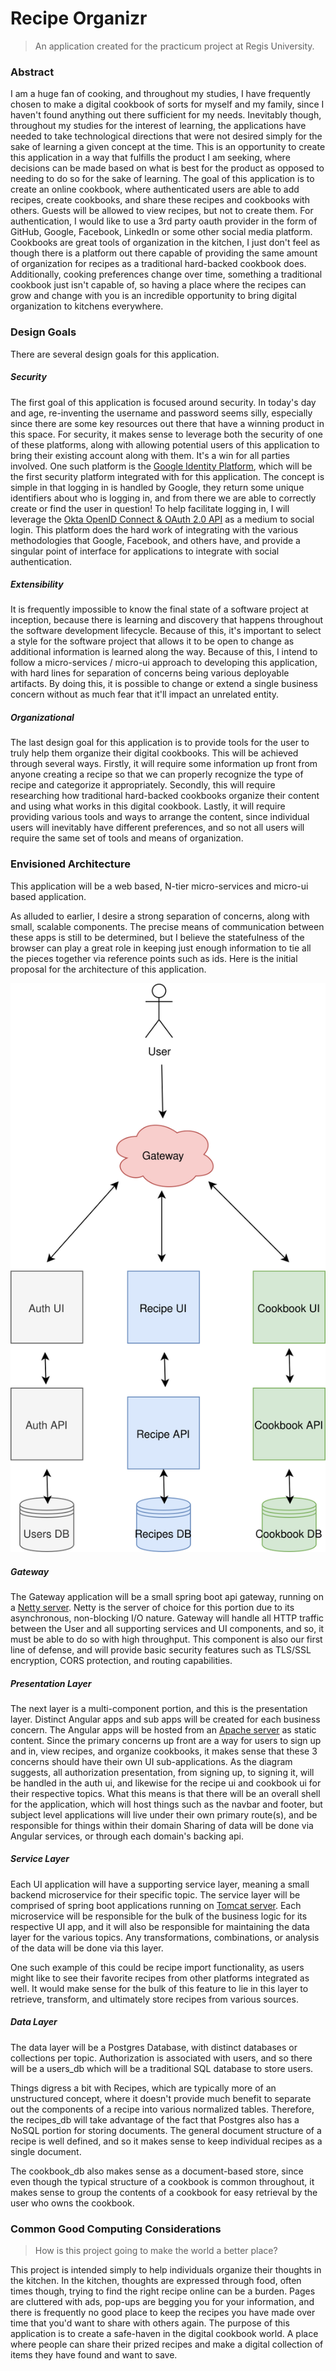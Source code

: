 # Recipe Organizr
> An application created for the practicum project at Regis University.

### Abstract

I am a huge fan of cooking, and throughout my studies, I have frequently chosen to make a digital cookbook of sorts for myself and my family, since I haven't found anything out there sufficient for my needs.
Inevitably though, throughout my studies for the interest of learning, the applications have needed to take technological directions that were not desired simply for the sake of learning a given concept at the time.
This is an opportunity to create this application in a way that fulfills the product I am seeking, where decisions can be made based on what is best for the product as opposed to needing to do so for the sake of learning.
The goal of this application is to create an online cookbook, where authenticated users are able to add recipes, create cookbooks, and share these recipes and cookbooks with others.
Guests will be allowed to view recipes, but not to create them. For authentication, I would like to use a 3rd party oauth provider in the form of GitHub, Google, Facebook, LinkedIn or some other social media platform.
Cookbooks are great tools of organization in the kitchen, I just don't feel as though there is a platform out there capable of providing the same amount of organization for recipes as a traditional hard-backed cookbook does.
Additionally, cooking preferences change over time, something a traditional cookbook just isn't capable of, so having a place where the recipes can grow and change with you is an incredible opportunity to bring digital organization to kitchens everywhere.

### Design Goals

There are several design goals for this application.

##### Security

The first goal of this application is focused around security.
In today's day and age, re-inventing the username and password seems silly, especially since there are some key resources out there that have a winning product in this space.
For security, it makes sense to leverage both the security of one of these platforms, along with allowing potential users of this application to bring their existing account along with them.
It's a win for all parties involved.
One such platform is the [Google Identity Platform](https://developers.google.com/identity/), which will be the first security platform integrated with for this application.
The concept is simple in that logging in is handled by Google, they return some unique identifiers about who is logging in, and from there we are able to correctly create or find the user in question! To help facilitate logging in, I will leverage the [Okta OpenID Connect & OAuth 2.0 API](https://developer.okta.com/docs/api/resources/oidc/) as a medium to social login.
This platform does the hard work of integrating with the various methodologies that Google, Facebook, and others have, and provide a singular point of interface for applications to integrate with social authentication.

##### Extensibility

It is frequently impossible to know the final state of a software project at inception, because there is learning and discovery that happens throughout the software development lifecycle.
Because of this, it's important to select a style for the software project that allows it to be open to change as additional information is learned along the way.
Because of this, I intend to follow a micro-services / micro-ui approach to developing this application, with hard lines for separation of concerns being various deployable artifacts.
By doing this, it is possible to change or extend a single business concern without as much fear that it'll impact an unrelated entity.

##### Organizational

The last design goal for this application is to provide tools for the user to truly help them organize their digital cookbooks.
This will be achieved through several ways.
Firstly, it will require some information up front from anyone creating a recipe so that we can properly recognize the type of recipe and categorize it appropriately.
Secondly, this will require researching how traditional hard-backed cookbooks organize their content and using what works in this digital cookbook.
Lastly, it will require providing various tools and ways to arrange the content, since individual users will inevitably have different preferences, and so not all users will require the same set of tools and means of organization. 

### Envisioned Architecture

This application will be a web based, N-tier micro-services and micro-ui based application.

As alluded to earlier, I desire a strong separation of concerns, along with small, scalable components.
The precise means of communication between these apps is still to be determined, but I believe the statefulness of the browser can play a great role in keeping just enough information to tie all the pieces together via reference points such as ids.
Here is the initial proposal for the architecture of this application.

![Application Architecture](./images/application_architecture.svg)

##### Gateway

The Gateway application will be a small spring boot api gateway, running on a [Netty server](https://netty.io/).
Netty is the server of choice for this portion due to its asynchronous, non-blocking I/O nature.
Gateway will handle all HTTP traffic between the User and all supporting services and UI components, and so, it must be able to do so with high throughput.
This component is also our first line of defense, and will provide basic security features such as TLS/SSL encryption, CORS protection, and routing capabilities.

##### Presentation Layer

The next layer is a multi-component  portion, and this is the presentation layer.
Distinct Angular apps and sub apps will be created for each business concern.
The Angular apps will be hosted from an [Apache server](https://httpd.apache.org/) as static content.
Since the primary concerns up front are a way for users to sign up and in, view recipes, and organize cookbooks, it makes sense that these 3 concerns should have their own UI sub-applications.
As the diagram suggests, all authorization presentation, from signing up, to signing it, will be handled in the auth ui, and likewise for the recipe ui and cookbook ui for their respective topics.
What this means is that there will be an overall shell for the application, which will host things such as the navbar and footer, but subject level applications will live under their own primary route(s), and be responsible for things within their domain
Sharing of data will be done via Angular services, or through each domain's backing api.

##### Service Layer

Each UI application will have a supporting service layer, meaning a small backend microservice for their specific topic.
The service layer will be comprised of spring boot applications running on [Tomcat server](http://tomcat.apache.org/).
Each microservice will be responsible for the bulk of the business logic for its respective UI app, and it will also be responsible for maintaining the data layer for the various topics.
Any transformations, combinations, or analysis of the data will be done via this layer.

One such example of this could be recipe import functionality, as users might like to see their favorite recipes from other platforms integrated as well.
It would make sense for the bulk of this feature to lie in this layer to retrieve, transform, and ultimately store recipes from various sources.

##### Data Layer

The data layer will be a Postgres Database, with distinct  databases or collections per topic.
Authorization is associated with users, and so there will be a users_db which will be a traditional SQL database to store users.

Things digress a bit with Recipes, which are typically more of an unstructured concept, where it doesn't provide much benefit to separate out the components of a recipe into various normalized tables.
Therefore, the recipes_db will take advantage of the fact that Postgres also has a NoSQL portion for storing documents.
The general document structure of a recipe is well defined, and so it makes sense to keep individual recipes as a single document.

The cookbook_db also makes sense as a document-based store, since even though the typical structure of a cookbook is common throughout, it makes sense to group the contents of a cookbook for easy retrieval by the user who owns the cookbook.

### Common Good Computing Considerations
> How is this project going to make the world a better place?

This project is intended simply to help individuals organize their thoughts in the kitchen.
In the kitchen, thoughts are expressed through food, often times though, trying to find the right recipe online can be a burden.
Pages are cluttered with ads, pop-ups are begging you for your information, and there is frequently no good place to keep the recipes you have made over time that you'd want to share with others again.
The purpose of this application is to create a safe-haven in the digital cookbook world.
A place where people can share their prized recipes and make a digital collection of items they have found and want to save.
